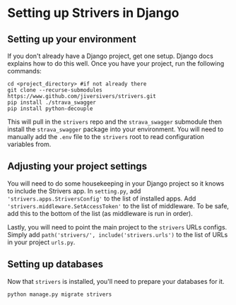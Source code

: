 # Setting up Strivers in Django
## Setting up your environment
If you don't already have a Django project, get one setup. Django docs explains how to do this well. 
Once you have your project, run the following commands:
```shell
cd <project_directory> #if not already there
git clone --recurse-submodules https://www.github.com/jiversivers/strivers.git
pip install ./strava_swagger
pip install python-decouple
```
This will pull in the `strivers` repo and the `strava_swagger` submodule then install the `strava_swagger` package into your environment. 
You will need to manually add the `.env` file to the `strivers` root to read configuration variables from.

## Adjusting your project settings
You will need to do some housekeeping in your Django project so it knows to include the Strivers app.
In `setting.py`, add `'strivers.apps.StriversConfig'` to the list of installed apps. 
Add `'strivers.middleware.SetAccessToken'` to the list of middleware. To be safe, add this to the bottom of the list (as middleware is run in order).

Lastly, you will need to point the main project to the `strivers` URLs configs.
Simply add `path('strivers/', include('strivers.urls')` to the list of URLs in your project `urls.py`.

## Setting up databases
Now that `strivers` is installed, you'll need to prepare your databases for it. 
```sh
python manage.py migrate strivers
```